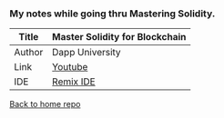 ### My notes while going thru Mastering Solidity.

Title  | Master Solidity for Blockchain
-------|-------------------
Author | Dapp University
Link   | [Youtube](https://www.youtube.com/watch?v=pqxNmdwEHio&list=PLS5SEs8ZftgVnWHv2_mkvJjn5HBOkde3g)
IDE    | [Remix IDE](https://remix.ethereum.org/)

[Back to home repo](https://github.com/tomtclai/learning)
